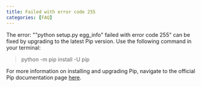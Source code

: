 ```yaml
---
title: Failed with error code 255 
categories: [FAQ]
---
```


The error: ""python setup.py egg_info" failed with error code 255" can be fixed by upgrading to the latest Pip version. Use the following command in your terminal: 

> python -m pip install -U pip

For more information on installing and upgrading Pip, navigate to the official Pip documentation page <a href="https://pip.pypa.io/en/stable/installing/#upgrading-pip" target="_blank">here</a>.
